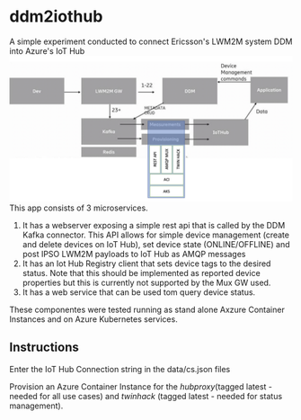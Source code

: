 # ddm2iothub

A simple experiment conducted to connect Ericsson's LWM2M system DDM into Azure's IoT Hub
![architecture](img/archi.png)
This app consists of 3 microservices. 
1. It has a webserver exposing a simple rest api that is called by the DDM Kafka connector. 
This API allows for simple device management (create and delete devices on IoT Hub), set device state (ONLINE/OFFLINE) and post IPSO LWM2M payloads to IoT Hub as AMQP messages
2. It has an Iot Hub Registry client that sets device tags to the desired status. Note that this should be implemented as reported device properties but this is currently not supported by the Mux GW used.
3. It has a web service that can be used tom query device status.

These componentes were tested running as stand alone Axzure Container Instances and on Azure Kubernetes services.

## Instructions

Enter the IoT Hub Connection string in the data/cs.json files

Provision an Azure Container Instance for the _hubproxy_(tagged latest - needed for all use cases) and _twinhack_ (tagged latest - needed for status management).

